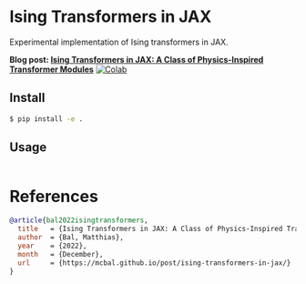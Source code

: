 # Ising Transformers in JAX

Experimental implementation of Ising transformers in JAX.

**Blog post: [Ising Transformers in JAX: A Class of Physics-Inspired Transformer Modules](https://mcbal.github.io/post/ising-transformers-in-jax/)** [![Colab](https://colab.research.google.com/assets/colab-badge.svg)](https://colab.research.google.com/github/mcbal/ising-transformers-jax/blob/main/blog/ising_transformers_in_jax.ipynb)

## Install

```bash
$ pip install -e .
```

## Usage

```python

```

# References

```bibtex
@article{bal2022isingtransformers,
  title   = {Ising Transformers in JAX: A Class of Physics-Inspired Transformer Modules},
  author  = {Bal, Matthias},
  year    = {2022},
  month   = {December},
  url     = {https://mcbal.github.io/post/ising-transformers-in-jax/}
}
```